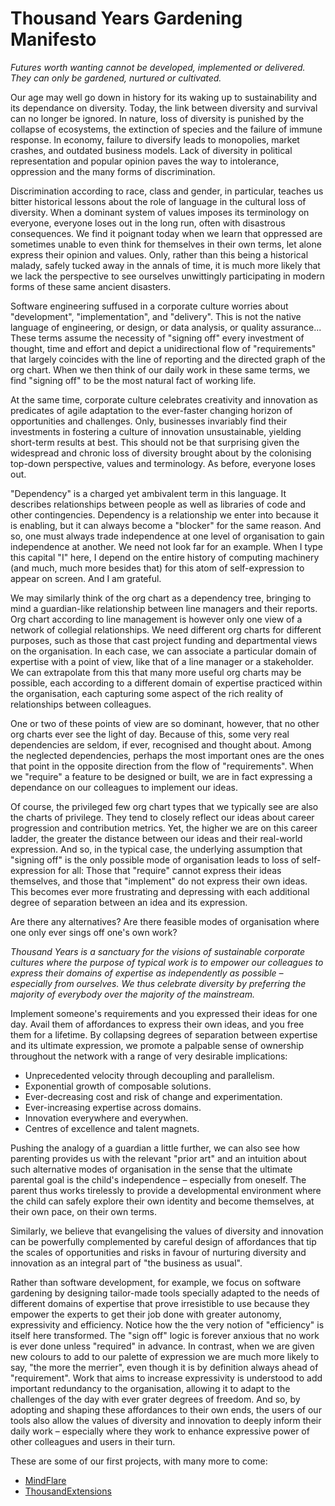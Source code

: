 # Thousand Years Gardening Manifesto

_Futures worth wanting cannot be developed, implemented or delivered. They can only be gardened, nurtured or cultivated._

Our age may well go down in history for its waking up to sustainability and its dependance on diversity. Today, the link between diversity and survival can no longer be ignored. In nature, loss of diversity is punished by the collapse of ecosystems, the extinction of species and the failure of immune response. In economy, failure to diversify leads to monopolies, market crashes, and outdated business models. Lack of diversity in political representation and popular opinion paves the way to intolerance, oppression and the many forms of discrimination.

Discrimination according to race, class and gender, in particular, teaches us bitter historical lessons about the role of language in the cultural loss of diversity. When a dominant system of values imposes its terminology on everyone, everyone loses out in the long run, often with disastrous consequences. We find it poignant today when we learn that oppressed are sometimes unable to even think for themselves in their own terms, let alone express their opinion and values. Only, rather than this being a historical malady, safely tucked away in the annals of time, it is much more likely that we lack the perspective to see ourselves unwittingly participating in modern forms of these same ancient disasters.

Software engineering suffused in a corporate culture worries about "development", "implementation", and "delivery". This is not the native language of engineering, or design, or data analysis, or quality assurance... These terms assume the necessity of "signing off" every investment of thought, time and effort and depict a unidirectional flow of "requirements" that largely coincides with the line of reporting and the directed graph of the org chart. When we then think of our daily work in these same terms, we find "signing off" to be the most natural fact of working life. 

At the same time, corporate culture celebrates creativity and innovation as predicates of agile adaptation to the ever-faster changing horizon of opportunities and challenges. Only, businesses invariably find their investments in fostering a culture of innovation unsustainable, yielding short-term results at best. This should not be that surprising given the widespread and chronic loss of diversity brought about by the colonising top-down perspective, values and terminology. As before, everyone loses out.

"Dependency" is a charged yet ambivalent term in this language. It describes relationships between people as well as libraries of code and other contingencies. Dependency is a relationship we enter into because it is enabling, but it can always become a "blocker" for the same reason. And so, one must always trade independence at one level of organisation to gain independence at another. We need not look far for an example. When I type this capital "I" here, I depend on the entire history of computing machinery (and much, much more besides that) for this atom of self-expression to appear on screen. And I am grateful.

We may similarly think of the org chart as a dependency tree, bringing to mind a guardian-like relationship between line managers and their reports. Org chart according to line management is however only one view of a network of collegial relationships. We need different org charts for different purposes, such as those that cast project funding and departmental views on the organisation. In each case, we can associate a particular domain of expertise with a point of view, like that of a line manager or a stakeholder. We can extrapolate from this that many more useful org charts may be possible, each according to a different domain of expertise practiced within the organisation, each capturing some aspect of the rich reality of relationships between colleagues.

One or two of these points of view are so dominant, however, that no other org charts ever see the light of day. Because of this, some very real dependencies are seldom, if ever, recognised and thought about. Among the neglected dependencies, perhaps the most important ones are the ones that point in the opposite direction from the flow of "requirements". When we "require" a feature to be designed or built, we are in fact expressing a dependance on our colleagues to implement our ideas. 

Of course, the privileged few org chart types that we typically see are also the charts of privilege. They tend to closely reflect our ideas about career progression and contribution metrics. Yet, the higher we are on this career ladder, the greater the distance between our ideas and their real-world expression. And so, in the typical case, the underlying assumption that "signing off" is the only possible mode of organisation leads to loss of self-expression for all: Those that "require" cannot express their ideas themselves, and those that "implement" do not express their own ideas. This becomes ever more frustrating and depressing with each additional degree of separation between an idea and its expression. 

Are there any alternatives? Are there feasible modes of organisation where one only ever sings off one's own work?

_Thousand Years is a sanctuary for the visions of sustainable corporate cultures where the purpose of typical work is to empower our colleagues to express their domains of expertise as independently as possible – especially from ourselves. We thus celebrate diversity by preferring the majority of everybody over the majority of the mainstream._

Implement someone's requirements and you expressed their ideas for one day. Avail them of affordances to express their own ideas, and you free them for a lifetime. By collapsing degrees of separation between expertise and its ultimate expression, we promote a palpable sense of ownership throughout the network with a range of very desirable implications:

- Unprecedented velocity through decoupling and parallelism.
- Exponential growth of composable solutions.
- Ever-decreasing cost and risk of change and experimentation.
- Ever-increasing expertise across domains.
- Innovation everywhere and everywhen.
- Centres of excellence and talent magnets.

Pushing the analogy of a guardian a little further, we can also see how parenting provides us with the relevant "prior art" and an intuition about such alternative modes of organisation in the sense that the ultimate parental goal is the child's independence – especially from oneself. The parent thus works tirelessly to provide a developmental environment where the child can safely explore their own identity and become themselves, at their own pace, on their own terms.

Similarly, we believe that evangelising the values of diversity and innovation can be powerfully complemented by careful design of affordances that tip the scales of opportunities and risks in favour of nurturing diversity and innovation as an integral part of "the business as usual". 

Rather than software development, for example, we focus on software gardening by designing tailor-made tools specially adapted to the needs of different domains of expertise that prove irresistible to use because they empower the experts to get their job done with greater autonomy, expressivity and efficiency. Notice how the the very notion of "efficiency" is itself here transformed. The "sign off" logic is forever anxious that no work is ever done unless "required" in advance. In contrast, when we are given new colours to add to our palette of expression we are much more likely to say, "the more the merrier", even though it is by definition always ahead of "requirement". Work that aims to increase expressivity is understood to add important redundancy to the organisation, allowing it to adapt to the challenges of the day with ever grater degrees of freedom. And so, by adopting and shaping these affordances to their own ends, the users of our tools also allow the values of diversity and innovation to deeply inform their daily work – especially where they work to enhance expressive power of other colleagues and users in their turn.

These are some of our first projects, with many more to come:
- [MindFlare](https://screensailor.github.io/MindFlare/)
- [ThousandExtensions](https://github.com/thousandyears/ThousandExtensions)


